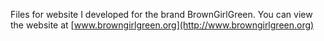 Files for website I developed for the brand BrownGirlGreen. You can view the website at [www.browngirlgreen.org](http://www.browngirlgreen.org)

